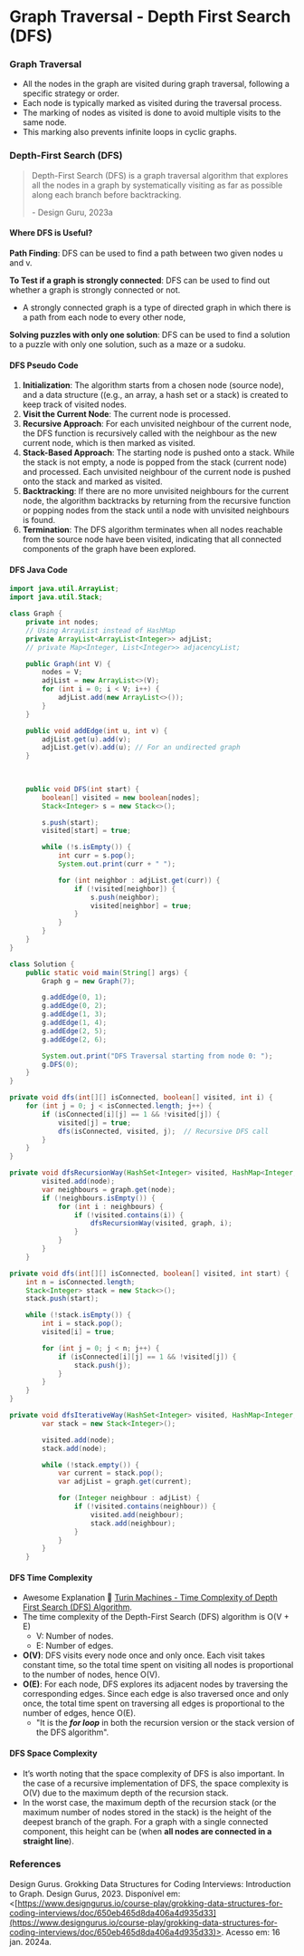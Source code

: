 # Graph Traversal - Depth First Search (DFS)

### Graph Traversal

* All the nodes in the graph are visited during graph traversal, following a specific strategy or order.
* Each node is typically marked as visited during the traversal process.
* The marking of nodes as visited is done to avoid multiple visits to the same node.
* This marking also prevents infinite loops in cyclic graphs.



### Depth-First Search (DFS)

> Depth-First Search (DFS) is a graph traversal algorithm that explores all the nodes in a graph by systematically visiting as far as possible along each branch before backtracking.
>
> \- Design Guru, 2023a



#### Where DFS is Useful?

**Path Finding**: DFS can be used to find a path between two given nodes u and v.

**To Test if a graph is strongly connected**: DFS can be used to find out whether a graph is strongly connected or not.

* A strongly connected graph is a type of directed graph in which there is a path from each node to every other node,

**Solving puzzles with only one solution**: DFS can be used to find a solution to a puzzle with only one solution, such as a maze or a sudoku.



#### DFS Pseudo Code

1. **Initialization**: The algorithm starts from a chosen node (source node), and a data structure ((e.g., an array, a hash set or a stack) is created to keep track of visited nodes.
2. **Visit the Current Node**: The current node is processed.
3. **Recursive Approach**: For each unvisited neighbour of the current node, the DFS function is recursively called with the neighbour as the new current node, which is then marked as visited.
4. **Stack-Based Approach**: The starting node is pushed onto a stack. While the stack is not empty, a node is popped from the stack (current node) and processed. Each unvisited neighbour of the current node is pushed onto the stack and marked as visited.
5. **Backtracking**: If there are no more unvisited neighbours for the current node, the algorithm backtracks by returning from the recursive function or popping nodes from the stack until a node with unvisited neighbours is found.
6. **Termination**: The DFS algorithm terminates when all nodes reachable from the source node have been visited, indicating that all connected components of the graph have been explored.



#### DFS Java Code

```java
import java.util.ArrayList;
import java.util.Stack;

class Graph {
    private int nodes;
    // Using ArrayList instead of HashMap
    private ArrayList<ArrayList<Integer>> adjList;
    // private Map<Integer, List<Integer>> adjacencyList;

    public Graph(int V) {
        nodes = V;
        adjList = new ArrayList<>(V);
        for (int i = 0; i < V; i++) {
            adjList.add(new ArrayList<>());
        }
    }

    public void addEdge(int u, int v) {
        adjList.get(u).add(v);
        adjList.get(v).add(u); // For an undirected graph
    }
    
    

    public void DFS(int start) {
        boolean[] visited = new boolean[nodes];
        Stack<Integer> s = new Stack<>();

        s.push(start);
        visited[start] = true;

        while (!s.isEmpty()) {
            int curr = s.pop();
            System.out.print(curr + " ");

            for (int neighbor : adjList.get(curr)) {
                if (!visited[neighbor]) {
                    s.push(neighbor);
                    visited[neighbor] = true;
                }
            }
        }
    }
}

class Solution {
    public static void main(String[] args) {
        Graph g = new Graph(7);

        g.addEdge(0, 1);
        g.addEdge(0, 2);
        g.addEdge(1, 3);
        g.addEdge(1, 4);
        g.addEdge(2, 5);
        g.addEdge(2, 6);

        System.out.print("DFS Traversal starting from node 0: ");
        g.DFS(0);
    }
}

```



```java
private void dfs(int[][] isConnected, boolean[] visited, int i) {
    for (int j = 0; j < isConnected.length; j++) {
        if (isConnected[i][j] == 1 && !visited[j]) {
            visited[j] = true;
            dfs(isConnected, visited, j);  // Recursive DFS call
        }
    }
}

private void dfsRecursionWay(HashSet<Integer> visited, HashMap<Integer, ArrayList<Integer>> graph, int node) {
        visited.add(node);
        var neighbours = graph.get(node);
        if (!neighbours.isEmpty()) {
            for (int i : neighbours) {
                if (!visited.contains(i)) {
                    dfsRecursionWay(visited, graph, i);
                }
            }
        }
    }
```



```java
private void dfs(int[][] isConnected, boolean[] visited, int start) {
    int n = isConnected.length;
    Stack<Integer> stack = new Stack<>();
    stack.push(start);

    while (!stack.isEmpty()) {
        int i = stack.pop();
        visited[i] = true;

        for (int j = 0; j < n; j++) {
            if (isConnected[i][j] == 1 && !visited[j]) {
                stack.push(j);
            }
        }
    }
}

private void dfsIterativeWay(HashSet<Integer> visited, HashMap<Integer, ArrayList<Integer>> graph, int node) {
        var stack = new Stack<Integer>();

        visited.add(node);
        stack.add(node);

        while (!stack.empty()) {
            var current = stack.pop();
            var adjList = graph.get(current);

            for (Integer neighbour : adjList) {
                if (!visited.contains(neighbour)) {
                    visited.add(neighbour);
                    stack.add(neighbour);
                }
            }
        }
    }
```



#### DFS Time Complexity

* Awesome Explanation :link: [Turin Machines - Time Complexity of Depth First Search (DFS) Algorithm](https://www.youtube.com/watch?v=bP3MWJHeohc).
* The time complexity of the Depth-First Search (DFS) algorithm is O(V + E)
  * V: Number of nodes.
  * E: Number of edges.
* **O(V)**: DFS visits every node once and only once. Each visit takes constant time, so the total time spent on visiting all nodes is proportional to the number of nodes, hence O(V).
* **O(E)**: For each node, DFS explores its adjacent nodes by traversing the corresponding edges. Since each edge is also traversed once and only once, the total time spent on traversing all edges is proportional to the number of edges, hence O(E).
  * "It is the _**for loop**_ in both the recursion version or the stack version of the DFS algorithm".



#### DFS Space Complexity

* It’s worth noting that the space complexity of DFS is also important. In the case of a recursive implementation of DFS, the space complexity is O(V) due to the maximum depth of the recursion stack.
* In the worst case, the maximum depth of the recursion stack (or the maximum number of nodes stored in the stack) is the height of the deepest branch of the graph. For a graph with a single connected component, this height can be  (when **all nodes are connected in a straight line**).



### References

Design Gurus. Grokking Data Structures for Coding Interviews: Introduction to Graph. Design Gurus, 2023. Disponível em: <[https://www.designgurus.io/course-play/grokking-data-structures-for-coding-interviews/doc/650eb465d8da406a4d935d33](https://www.designgurus.io/course-play/grokking-data-structures-for-coding-interviews/doc/650eb465d8da406a4d935d33)>. Acesso em: 16 jan. 2024a.

